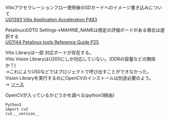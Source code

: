 Vitisアクセラレーションフロー使用後のSDカードへのイメージ書き込みについて  
[UG1393 Vitis Application Acceleration P483](https://japan.xilinx.com/support/documentation/sw_manuals_j/xilinx2020_1/ug1393-vitis-application-acceleration.pdf#page=483)

PetalinuxのDTG Settings->MAHINE_NAMEは規定の評価ボードがある場合は選択する  
[UG1144 Petalinux tools Reference Guide P25](https://japan.xilinx.com/support/documentation/sw_manuals_j/xilinx2020_1/ug1144-petalinux-tools-reference-guide.pdf#page=25)  
  
Vitis Libraryは一部 対応ボードが存在する。  
Vitis Vision LibraryはU200にしか対応していない。(DDRの容量などの関係か？)  
→これによりU50などではプロジェクトで呼び出すことができなかった。  
Vision Libraryを実行するのにOpenCVのインストールは別途必要のよう。  
→ [ソース](https://forums.xilinx.com/t5/High-Level-Synthesis-HLS/Using-Vitis-Vision-Libraries-and-OpenCV/td-p/1170435)  

OpenCVが入っているかどうかを調べる(python3経由)  
```
Python3  
import cv2  
cv2.__version__  
```
